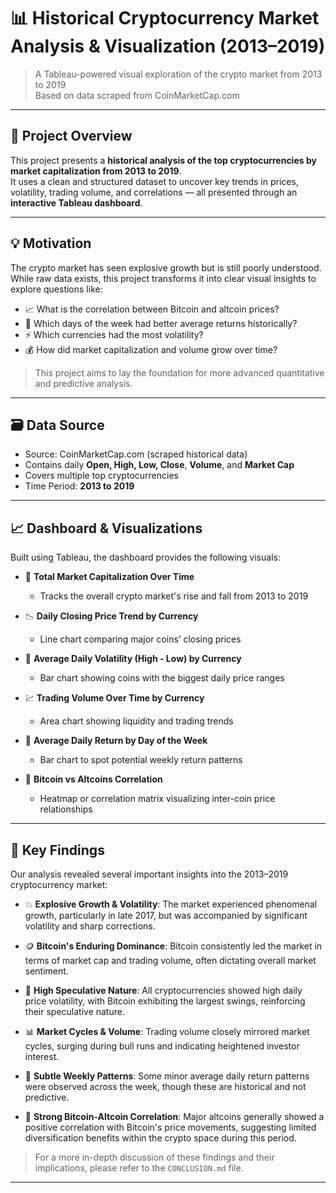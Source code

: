 # 📊 Historical Cryptocurrency Market Analysis & Visualization (2013–2019)

> A Tableau-powered visual exploration of the crypto market from 2013 to 2019  
> Based on data scraped from CoinMarketCap.com

---

## 🚀 Project Overview

This project presents a **historical analysis of the top cryptocurrencies by market capitalization from 2013 to 2019**.  
It uses a clean and structured dataset to uncover key trends in prices, volatility, trading volume, and correlations — all presented through an **interactive Tableau dashboard**.

---

## 💡 Motivation

The crypto market has seen explosive growth but is still poorly understood.  
While raw data exists, this project transforms it into clear visual insights to explore questions like:

- 📈 What is the correlation between Bitcoin and altcoin prices?  
- 📅 Which days of the week had better average returns historically?  
- ⚡ Which currencies had the most volatility?  
- 💰 How did market capitalization and volume grow over time?

> This project aims to lay the foundation for more advanced quantitative and predictive analysis.

---

## 🗃️ Data Source

- Source: CoinMarketCap.com (scraped historical data)  
- Contains daily **Open, High, Low, Close**, **Volume**, and **Market Cap**  
- Covers multiple top cryptocurrencies  
- Time Period: **2013 to 2019**

---

## 📈 Dashboard & Visualizations

Built using Tableau, the dashboard provides the following visuals:

- 📌 **Total Market Capitalization Over Time**  
  - Tracks the overall crypto market's rise and fall from 2013 to 2019  

- 📉 **Daily Closing Price Trend by Currency**  
  - Line chart comparing major coins’ closing prices  

- 🔀 **Average Daily Volatility (High - Low) by Currency**  
  - Bar chart showing coins with the biggest daily price ranges  

- 💹 **Trading Volume Over Time by Currency**  
  - Area chart showing liquidity and trading trends  

- 📆 **Average Daily Return by Day of the Week**  
  - Bar chart to spot potential weekly return patterns  

- 🔗 **Bitcoin vs Altcoins Correlation**  
  - Heatmap or correlation matrix visualizing inter-coin price relationships

---
## 🔑 Key Findings

Our analysis revealed several important insights into the 2013–2019 cryptocurrency market:

- 💥 **Explosive Growth & Volatility**: The market experienced phenomenal growth, particularly in late 2017, but was accompanied by significant volatility and sharp corrections.

- 🪙 **Bitcoin's Enduring Dominance**: Bitcoin consistently led the market in terms of market cap and trading volume, often dictating overall market sentiment.

- 🎢 **High Speculative Nature**: All cryptocurrencies showed high daily price volatility, with Bitcoin exhibiting the largest swings, reinforcing their speculative nature.

- 📊 **Market Cycles & Volume**: Trading volume closely mirrored market cycles, surging during bull runs and indicating heightened investor interest.

- 📅 **Subtle Weekly Patterns**: Some minor average daily return patterns were observed across the week, though these are historical and not predictive.

- 🔄 **Strong Bitcoin-Altcoin Correlation**: Major altcoins generally showed a positive correlation with Bitcoin's price movements, suggesting limited diversification benefits within the crypto space during this period.

> For a more in-depth discussion of these findings and their implications, please refer to the `CONCLUSION.md` file.

---


